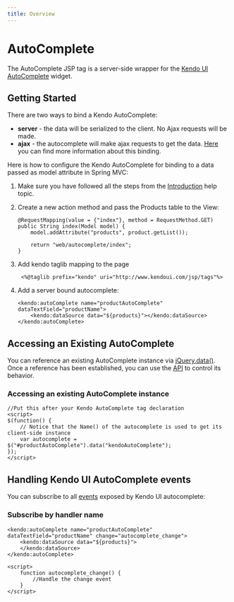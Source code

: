```yaml
---
title: Overview
---
```


# AutoComplete

The AutoComplete JSP tag is a server-side wrapper for the [Kendo UI AutoComplete](/api/web/autocomplete) widget.

## Getting Started

There are two ways to bind a Kendo AutoComplete:

*   **server** - the data will be serialized to the client. No Ajax requests will be made.
*   **ajax** - the autocomplete will make ajax requests to get the data. [Here](/getting-started/using-kendo-with/jsp/tags/autocomplete/ajax-binding) you can find more information about this binding.

Here is how to configure the Kendo AutoComplete for binding to a data passed as model attribute in Spring MVC:

1.  Make sure you have followed all the steps from the [Introduction](/getting-started/using-kendo-with/jsp/introduction) help topic.

2.  Create a new action method and pass the Products table to the View:

        @RequestMapping(value = {"index"}, method = RequestMethod.GET)
        public String index(Model model) {
            model.addAttribute("products", product.getList());

            return "web/autocomplete/index";
        }

3. Add kendo taglib mapping to the page

        <%@taglib prefix="kendo" uri="http://www.kendoui.com/jsp/tags"%>

4.  Add a server bound autocomplete:

        <kendo:autoComplete name="productAutoComplete" dataTextField="productName">
            <kendo:dataSource data="${products}"></kendo:dataSource>
        </kendo:autoComplete>

## Accessing an Existing AutoComplete

You can reference an existing AutoComplete instance via [jQuery.data()](http://api.jquery.com/jQuery.data/).
Once a reference has been established, you can use the [API](/api/web/autocomplete#methods) to control its behavior.

### Accessing an existing AutoComplete instance

    //Put this after your Kendo AutoComplete tag declaration
    <script>
    $(function() {
        // Notice that the Name() of the autocomplete is used to get its client-side instance
        var autocomplete = $("#productAutoComplete").data("kendoAutoComplete");
    });
    </script>

## Handling Kendo UI AutoComplete events

You can subscribe to all [events](/api/web/autocomplete#events) exposed by Kendo UI autocomplete:

### Subscribe by handler name

    <kendo:autoComplete name="productAutoComplete" dataTextField="productName" change="autocomplete_change">
        <kendo:dataSource data="${products}">
        </kendo:dataSource>
    </kendo:autoComplete>

    <script>
        function autocomplete_change() {
            //Handle the change event
        }
    </script>
